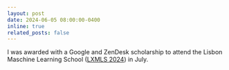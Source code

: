 ```yaml
---
layout: post
date: 2024-06-05 08:00:00-0400
inline: true
related_posts: false
---
```


I was awarded with a Google and ZenDesk scholarship to attend the Lisbon Maschine Learning School ([LXMLS 2024](http://lxmls.it.pt/2024/)) in July.
